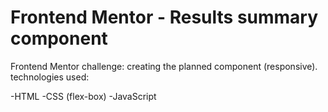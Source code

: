 # Frontend Mentor - Results summary component
[](./design/desktop-design.jpg)

Frontend Mentor challenge: creating the planned component (responsive).
technologies used:

-HTML
-CSS (flex-box)
-JavaScript


